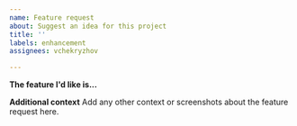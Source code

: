 ```yaml
---
name: Feature request
about: Suggest an idea for this project
title: ''
labels: enhancement
assignees: vchekryzhov

---
```


**The feature I'd like is...**

**Additional context**
Add any other context or screenshots about the feature request here.